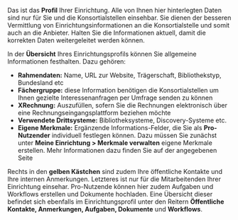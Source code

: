 Das ist das **Profil** Ihrer Einrichtung. 
Alle von Ihnen hier hinterlegten Daten sind nur für Sie und die Konsortialstellen einsehbar. Sie dienen der besseren Vermittlung von Einrichtungsinformationen an die Konsortialstelle und somit auch an die Anbieter. 
Halten Sie die Informationen aktuell, damit die korrekten Daten weitergeleitet werden können. 

In der **Übersicht** Ihres Einrichtungsprofils können Sie allgemeine Informationen festhalten. Dazu gehören:

+ **Rahmendaten:** Name, URL zur Website, Trägerschaft, Bibliothekstyp, Bundesland etc
+ **Fächergruppe:** diese Information benötigen die Konsortialstellen um Ihnen gezielte Interessenanfragen per Umfrage senden zu können
+ **XRechnung:** Auszufüllen, sofern Sie die Rechnungen elektronisch über eine Rechnungseingangsplattform beziehen möchte
+ **Verwendete Drittsysteme:** Bibliotheksysteme, Discovery-Systeme etc.
+ **Eigene  Merkmale:** Ergänzende Informations-Felder, die Sie als **Pro-Nutzender** individuell festlegen können. Dazu müssen Sie zunächst unter **Meine Einrichtung > Merkmale verwalten** eigene Merkmale erstellen. Mehr Informationen dazu finden Sie auf der angegebenen Seite

Rechts in den **gelben Kästchen** sind zudem Ihre öffentliche Kontakte und Ihre internen Anmerkungen. Letzteres ist nur für die Mitarbeitenden Ihrer Einrichtung einsehar. Pro-Nutzende können hier zudem Aufgaben und Workflows erstellen und Dokumente hochladen. Eine Übersicht dieser befindet sich ebenfalls im Einrichtungsprofil unter den Reitern **Öffentliche Kontakte, Anmerkungen, Aufgaben, Dokumente** und **Workflows**.
